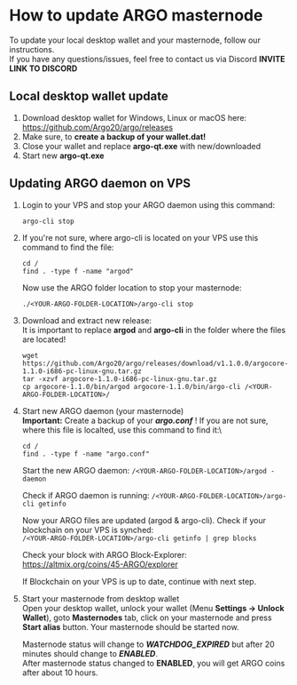 # How to update ARGO masternode

To update your local desktop wallet and your masternode, follow our instructions.\
If you have any questions/issues, feel free to contact us via Discord **INVITE LINK TO DISCORD**

## Local desktop wallet update
1. Download desktop wallet for Windows, Linux or macOS here: https://github.com/Argo20/argo/releases
2. Make sure, to **create a backup of your wallet.dat!**
3. Close your wallet and replace **argo-qt.exe** with new/downloaded
4. Start new **argo-qt.exe**

## Updating ARGO daemon on VPS
1. Login to your VPS and stop your ARGO daemon using this command: 

   `argo-cli stop`
2. If you're not sure, where argo-cli is located on your VPS use this command to find the file:

   `cd /`\
   `find . -type f -name "argod"`
   
   Now use the ARGO folder location to stop your masternode:
   
   `./<YOUR-ARGO-FOLDER-LOCATION>/argo-cli stop`
   
3. Download and extract new release:\
It is important to replace **argod** and **argo-cli** in the folder where the files are located!

   `wget https://github.com/Argo20/argo/releases/download/v1.1.0.0/argocore-1.1.0-i686-pc-linux-gnu.tar.gz`\
   `tar -xzvf argocore-1.1.0-i686-pc-linux-gnu.tar.gz`\
   `cp argocore-1.1.0/bin/argod argocore-1.1.0/bin/argo-cli /<YOUR-ARGO-FOLDER-LOCATION>/`

4. Start new ARGO daemon (your masternode)\
__Important:__ Create a backup of your **_argo.conf_** ! If you are not sure, where this file is localted, use this command to find it:\

   `cd /`\
   `find . -type f -name "argo.conf"`

   Start the new ARGO daemon: `/<YOUR-ARGO-FOLDER-LOCATION>/argod -daemon`

   Check if ARGO daemon is running: `/<YOUR-ARGO-FOLDER-LOCATION>/argo-cli getinfo`
   
   Now your ARGO files are updated (argod & argo-cli). Check if your blockchain on your VPS is synched:\
   `/<YOUR-ARGO-FOLDER-LOCATION>/argo-cli getinfo | grep blocks`

   Check your block with ARGO Block-Explorer: https://altmix.org/coins/45-ARGO/explorer
   
   If Blockchain on your VPS is up to date, continue with next step.
   
5. Start your masternode from desktop wallet \
   Open your desktop wallet, unlock your wallet (Menu __Settings -> Unlock Wallet__), goto __Masternodes__ tab, click on your masternode
   and press __Start alias__ button. Your masternode should be started now.
   
   Masternode status will change to **_WATCHDOG_EXPIRED_** but after 20 minutes should change to **_ENABLED_**.\
   After masternode status changed to **__ENABLED__**, you will get ARGO coins after about 10 hours.
